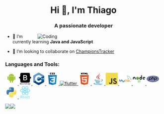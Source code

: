 <h1 align="center">Hi 👋, I'm Thiago</h1>
<h3 align="center">A passionate developer</h3>
<img align="right" alt="Coding" width="400" src="https://www.google.com/imgres?imgurl=https%3A%2F%2Fm.media-amazon.com%2Fimages%2FM%2FMV5BMTIwY2M1NWEtZWQxYy00YjVkLTgwMmQtYjY1NmU5ZGQxODk4XkEyXkFqcGdeQXVyNjcyNzkwMTc%40._V1_FMjpg_UX1000_.jpg&tbnid=0HzJa59QjtIJlM&vet=12ahUKEwjalZGh1uOEAxWDTrgEHfnWAVMQMygAegQIARBL..i&imgrefurl=https%3A%2F%2Fwww.imdb.com%2Ftitle%2Ftt0972534%2F&docid=lUP55ev_mEseEM&w=1000&h=1500&q=image%20icarly&ved=2ahUKEwjalZGh1uOEAxWDTrgEHfnWAVMQMygAegQIARBL"/>

- 🌱 I’m currently learning **Java and JavaScript**

- 👯 I’m looking to collaborate on [ChampionsTracker](https://github.com/thluc/ChampionsTracker)

<p align="left">
</p>

<h3 align="left">Languages and Tools:</h3>
<p align="left"> <a href="https://developer.android.com" target="_blank" rel="noreferrer"> <img src="https://raw.githubusercontent.com/devicons/devicon/master/icons/android/android-original-wordmark.svg" alt="android" width="40" height="40"/> </a> <a href="https://getbootstrap.com" target="_blank" rel="noreferrer"> <img src="https://raw.githubusercontent.com/devicons/devicon/master/icons/bootstrap/bootstrap-plain-wordmark.svg" alt="bootstrap" width="40" height="40"/> </a> <a href="https://www.w3schools.com/cpp/" target="_blank" rel="noreferrer"> <img src="https://raw.githubusercontent.com/devicons/devicon/master/icons/cplusplus/cplusplus-original.svg" alt="cplusplus" width="40" height="40"/> </a> <a href="https://www.w3schools.com/css/" target="_blank" rel="noreferrer"> <img src="https://raw.githubusercontent.com/devicons/devicon/master/icons/css3/css3-original-wordmark.svg" alt="css3" width="40" height="40"/> </a> <a href="https://flutter.dev" target="_blank" rel="noreferrer"> <img src="https://www.vectorlogo.zone/logos/flutterio/flutterio-icon.svg" alt="flutter" width="40" height="40"/> </a> <a href="https://www.w3.org/html/" target="_blank" rel="noreferrer"> <img src="https://raw.githubusercontent.com/devicons/devicon/master/icons/html5/html5-original-wordmark.svg" alt="html5" width="40" height="40"/> </a> <a href="https://www.java.com" target="_blank" rel="noreferrer"> <img src="https://raw.githubusercontent.com/devicons/devicon/master/icons/java/java-original.svg" alt="java" width="40" height="40"/> </a> <a href="https://developer.mozilla.org/en-US/docs/Web/JavaScript" target="_blank" rel="noreferrer"> <img src="https://raw.githubusercontent.com/devicons/devicon/master/icons/javascript/javascript-original.svg" alt="javascript" width="40" height="40"/> </a> <a href="https://www.mysql.com/" target="_blank" rel="noreferrer"> <img src="https://raw.githubusercontent.com/devicons/devicon/master/icons/mysql/mysql-original-wordmark.svg" alt="mysql" width="40" height="40"/> </a> <a href="https://nodejs.org" target="_blank" rel="noreferrer"> <img src="https://raw.githubusercontent.com/devicons/devicon/master/icons/nodejs/nodejs-original-wordmark.svg" alt="nodejs" width="40" height="40"/> </a> <a href="https://www.php.net" target="_blank" rel="noreferrer"> <img src="https://raw.githubusercontent.com/devicons/devicon/master/icons/php/php-original.svg" alt="php" width="40" height="40"/> </a> <a href="https://www.python.org" target="_blank" rel="noreferrer"> <img src="https://raw.githubusercontent.com/devicons/devicon/master/icons/python/python-original.svg" alt="python" width="40" height="40"/> </a> <a href="https://reactjs.org/" target="_blank" rel="noreferrer"> <img src="https://raw.githubusercontent.com/devicons/devicon/master/icons/react/react-original-wordmark.svg" alt="react" width="40" height="40"/> </a> </p>


<img align="left" height="180em" src="https://github-readme-stats.vercel.app/api?username=thluc&show_icons=true&theme=radical" />

<img align="left" height="180em" src="https://github-readme-stats.vercel.app/api/top-langs/?username=thluc&layout=compact&theme=radical" />

